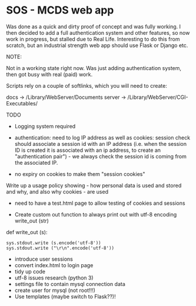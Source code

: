 # SOS - MCDS web app

Was done as a quick and dirty proof of concept and was fully
working. I then decided to add a full authentication system and other
features, so now work in progress, but stalled due to Real
Life. Interesting to do this from scratch, but an industrial strength
web app should use Flask or Django etc.


NOTE:

Not in a working state right now. Was just adding authentication
system, then got busy with real (paid) work.

Scripts rely on a couple of softlinks, which you will need to create:

docs -> /Library/WebServer/Documents
server -> /Library/WebServer/CGI-Executables/


TODO

- Logging system required

- authentication: need to log IP address as well as cookies: session
  check should associate a session id with an IP address (i.e. when
  the session ID is created it is associated with an ip address, to
  create an "authentication pair") - we always check the session id is
  coming from the associated IP.

- no expiry on cookies to make them "session cookies"

Write up a usage policy showing - how personal data is used and
stored and why, and also why cookies - are used

- need to have a test.html page to allow testing of cookies and
  sessions

- Create custom out function to always print out with utf-8 encoding
  write_out (str)

def write_out (s):

    sys.stdout.write (s.encode('utf-8'))
    sys.stdout.write ("\r\n".encode('utf-8'))        

- introduce user sessions
- convert index.html to login page
- tidy up code
- utf-8 issues research (python 3)
- settings file to contain mysql connection data
- create user for mysql (not root!!!)
- Use templates (maybe switch to Flask??)!

